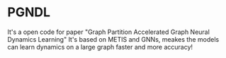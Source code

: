 # PGNDL
It's a open code for paper "Graph Partition Accelerated Graph Neural Dynamics Learning"
It's based on METIS and GNNs, meakes the models can learn dynamics on a large graph faster and more accuracy!
